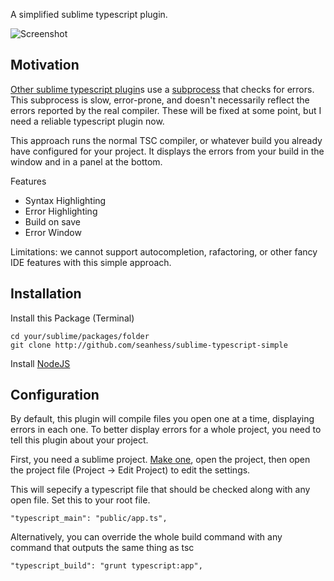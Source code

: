 A simplified sublime typescript plugin. 

![Screenshot](http://i.imgur.com/PHG6v39.png)

Motivation
----------

[Other sublime typescript plugin][t3s]s use a [subprocess][tss] that checks for errors. This subprocess is slow, error-prone, and doesn't necessarily reflect the errors reported by the real compiler. These will be fixed at some point, but I need a reliable typescript plugin now. 

This approach runs the normal TSC compiler, or whatever build you already have configured for your project. It displays the errors from your build in the window and in a panel at the bottom. 

Features

- Syntax Highlighting
- Error Highlighting
- Build on save
- Error Window

Limitations: we cannot support autocompletion, rafactoring, or other fancy IDE features with this simple approach. 

Installation
------------

Install this Package (Terminal)

```
cd your/sublime/packages/folder
git clone http://github.com/seanhess/sublime-typescript-simple
```

Install [NodeJS](http://nodejs.org)

Configuration
-------------

By default, this plugin will compile files you open one at a time, displaying errors in each one. To better display errors for a whole project, you need to tell this plugin about your project. 

First, you need a sublime project. [Make one](http://www.sublimetext.com/forum/viewtopic.php?f=3&t=8694), open the project, then open the project file (Project -> Edit Project) to edit the settings.

This will sepecify a typescript file that should be checked along with any open file. Set this to your root file. 

    "typescript_main": "public/app.ts",

Alternatively, you can override the whole build command with any command that outputs the same thing as tsc

    "typescript_build": "grunt typescript:app",

[t3s]: https://github.com/Railk/T3S
[tss]: https://github.com/clausreinke/typescript-tools
[simple]: github.com/seanhess/sublime-typescript-simple
